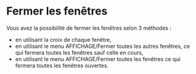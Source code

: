 # Fermer les fenêtres
Vous avez la possibilité de fermer les fenêtres selon 3 méthodes :


* en utilisant la croix de chaque fenêtre,
* en utilisant le menu AFFICHAGE/Fermer toutes les autres fenêtres, 
 ce qui fermera toutes les fenêtres sauf celle en cours,
* en utilisant le menu AFFICHAGE/Fermer toutes les fenêtres ce qui 
 fermera toutes les fenêtres ouvertes.


 


